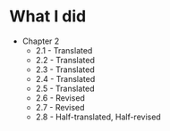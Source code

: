# What I did

* Chapter 2
  * 2.1 - Translated
  * 2.2 - Translated
  * 2.3 - Translated
  * 2.4 - Translated
  * 2.5 - Translated
  * 2.6 - Revised
  * 2.7 - Revised
  * 2.8 - Half-translated, Half-revised
